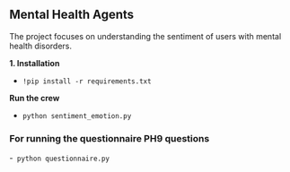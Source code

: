 ## Mental Health Agents
The project focuses on understanding the sentiment of users with mental health disorders.  

**1. Installation**
- ```!pip install -r requirements.txt```

**Run the crew**
- ```python sentiment_emotion.py```
   
### For running the questionnaire PH9 questions
-``` python questionnaire.py```
